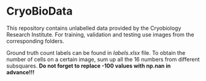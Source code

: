 # CryoBioData

This repository contains unlabelled data provided by the Cryobiology Research Institute.
For training, validation and testing use images from the corresponding folders.

Ground truth count labels can be found in *labels.xlsx* file. To obtain the number of cells on a certain image, sum up all the 16 numbers from different subsquares.
**Do not forget to replace -100 values with np.nan in advance!!!**